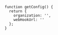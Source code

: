```JavaScript:src/config
function getConfig() {
  return {
    organization: '',
    webHookUrl: ''
  };
}
```
